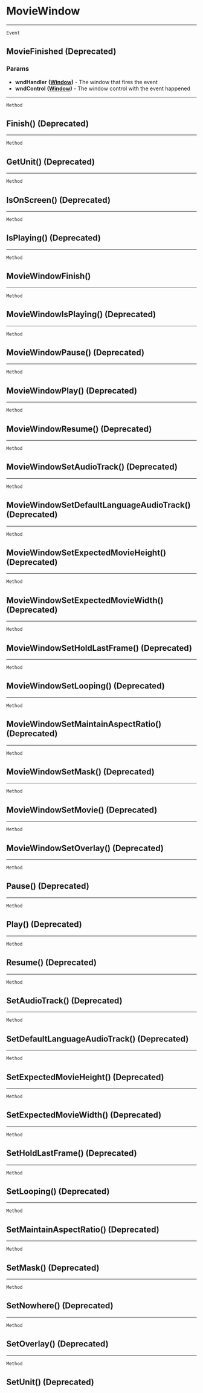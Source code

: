 MovieWindow
===========

------------------------------------------------------------------------

`Event`

MovieFinished (Deprecated)
--------------------------

### Params

-   **wndHandler** **([Window](../WindowControls/Window.md))** - The
    window that fires the event
-   **wndControl** **([Window](../WindowControls/Window.md))** - The
    window control with the event happened

------------------------------------------------------------------------

`Method`

Finish() (Deprecated)
---------------------

------------------------------------------------------------------------

`Method`

GetUnit() (Deprecated)
----------------------

------------------------------------------------------------------------

`Method`

IsOnScreen() (Deprecated)
-------------------------

------------------------------------------------------------------------

`Method`

IsPlaying() (Deprecated)
------------------------

------------------------------------------------------------------------

`Method`

MovieWindowFinish()
-------------------

------------------------------------------------------------------------

`Method`

MovieWindowIsPlaying() (Deprecated)
-----------------------------------

------------------------------------------------------------------------

`Method`

MovieWindowPause() (Deprecated)
-------------------------------

------------------------------------------------------------------------

`Method`

MovieWindowPlay() (Deprecated)
------------------------------

------------------------------------------------------------------------

`Method`

MovieWindowResume() (Deprecated)
--------------------------------

------------------------------------------------------------------------

`Method`

MovieWindowSetAudioTrack() (Deprecated)
---------------------------------------

------------------------------------------------------------------------

`Method`

MovieWindowSetDefaultLanguageAudioTrack() (Deprecated)
------------------------------------------------------

------------------------------------------------------------------------

`Method`

MovieWindowSetExpectedMovieHeight() (Deprecated)
------------------------------------------------

------------------------------------------------------------------------

`Method`

MovieWindowSetExpectedMovieWidth() (Deprecated)
-----------------------------------------------

------------------------------------------------------------------------

`Method`

MovieWindowSetHoldLastFrame() (Deprecated)
------------------------------------------

------------------------------------------------------------------------

`Method`

MovieWindowSetLooping() (Deprecated)
------------------------------------

------------------------------------------------------------------------

`Method`

MovieWindowSetMaintainAspectRatio() (Deprecated)
------------------------------------------------

------------------------------------------------------------------------

`Method`

MovieWindowSetMask() (Deprecated)
---------------------------------

------------------------------------------------------------------------

`Method`

MovieWindowSetMovie() (Deprecated)
----------------------------------

------------------------------------------------------------------------

`Method`

MovieWindowSetOverlay() (Deprecated)
------------------------------------

------------------------------------------------------------------------

`Method`

Pause() (Deprecated)
--------------------

------------------------------------------------------------------------

`Method`

Play() (Deprecated)
-------------------

------------------------------------------------------------------------

`Method`

Resume() (Deprecated)
---------------------

------------------------------------------------------------------------

`Method`

SetAudioTrack() (Deprecated)
----------------------------

------------------------------------------------------------------------

`Method`

SetDefaultLanguageAudioTrack() (Deprecated)
-------------------------------------------

------------------------------------------------------------------------

`Method`

SetExpectedMovieHeight() (Deprecated)
-------------------------------------

------------------------------------------------------------------------

`Method`

SetExpectedMovieWidth() (Deprecated)
------------------------------------

------------------------------------------------------------------------

`Method`

SetHoldLastFrame() (Deprecated)
-------------------------------

------------------------------------------------------------------------

`Method`

SetLooping() (Deprecated)
-------------------------

------------------------------------------------------------------------

`Method`

SetMaintainAspectRatio() (Deprecated)
-------------------------------------

------------------------------------------------------------------------

`Method`

SetMask() (Deprecated)
----------------------

------------------------------------------------------------------------

`Method`

SetNowhere() (Deprecated)
-------------------------

------------------------------------------------------------------------

`Method`

SetOverlay() (Deprecated)
-------------------------

------------------------------------------------------------------------

`Method`

SetUnit() (Deprecated)
----------------------
